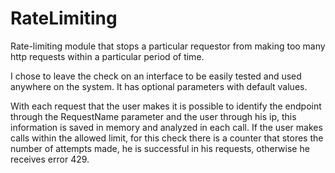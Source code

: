 # RateLimiting
Rate-limiting module that stops a particular requestor from making too many http requests within a particular period of time.

I chose to leave the check on an interface to be easily tested and used anywhere on the system. It has optional parameters with default values.

With each request that the user makes it is possible to identify the endpoint through the RequestName parameter and the user through his ip, this information is saved in memory and analyzed in each call.
If the user makes calls within the allowed limit, for this check there is a counter that stores the number of attempts made, he is successful in his requests, otherwise he receives error 429.
